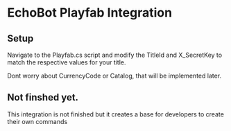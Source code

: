 # EchoBot Playfab Integration

## Setup
Navigate to the Playfab.cs script and modify the TitleId and X_SecretKey to match the respective values for your title.

Dont worry about CurrencyCode or Catalog, that will be implemented later.

## Not finshed yet.

This integration is not finished but it creates a base for developers to create their own commands
